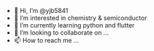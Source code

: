 - 👋 Hi, I’m @yjb5841
- 👀 I’m interested in chemistry & semiconductor
- 🌱 I’m currently learning python and flutter
- 💞️ I’m looking to collaborate on ...
- 📫 How to reach me ...

<!---
yjb5841/yjb5841 is a ✨ special ✨ repository because its `README.md` (this file) appears on your GitHub profile.
You can click the Preview link to take a look at your changes.
--->
